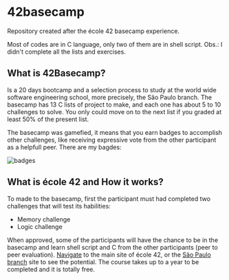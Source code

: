 
# 42basecamp
Repository created after the école 42 basecamp experience.

Most of codes are in C language, only two of them are in shell script.
Obs.: I didn't complete all the lists and exercises.


## What is 42Basecamp?

Is a 20 days bootcamp and a selection process to study at the world wide software engineering school, more precisely, the São Paulo branch. The basecamp has 13 C lists of project to make, and each one has about 5 to 10 challenges to solve. You only could move on to the next list if you graded at least 50% of the present list.

The basecamp was gamefied, it means that you earn badges to accomplish other challenges, like receiving expressive vote from the other participant as a helpfull peer. There are my bagdes:

![badges]()

## What is école 42 and How it works?

To made to the basecamp, first the participant must had completed two challenges that will test its habilities:
- Memory challenge
- Logic challenge

When approved, some of the participants will have the chance to be in the basecamp and learn shell script and C from the other participants (peer to peer evaluation).
[Navigate](https://42.fr/en/homepage/) to the main site of école 42, or the [São Paulo branch](https://www.42sp.org.br/) site to see the potential.
The course takes up to a year to be completed and it is totally free.

